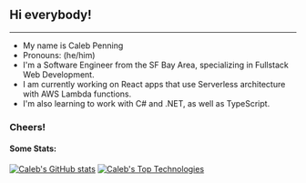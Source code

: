 ## Hi everybody!

---

- My name is Caleb Penning
- Pronouns: (he/him)
- I'm a Software Engineer from the SF Bay Area, specializing in Fullstack Web Development.
- I am currently working on React apps that use Serverless architecture with AWS Lambda functions.
- I'm also learning to work with C# and .NET, as well as TypeScript.

### Cheers!

#### Some Stats:

[![Caleb's GitHub stats](https://github-readme-stats.vercel.app/api?username=CalebPenning&count_private=true&show_icons=true&theme=dracula&hide=prs,stars,issues,contribs)](https://github.com/anuraghazra/github-readme-stats)
[![Caleb's Top Technologies](https://github-readme-stats.vercel.app/api/top-langs/?username=CalebPenning&layout=compact)](https://github.com/anuraghazra/github-readme-stats)



<!--
**CalebPenning/CalebPenning** is a ✨ _special_ ✨ repository because its `README.md` (this file) appears on your GitHub profile.

Here are some ideas to get you started:

- 🔭 I’m currently working on ...
- 🌱 I’m currently learning ...
- 👯 I’m looking to collaborate on ...
- 🤔 I’m looking for help with ...
- 💬 Ask me about ...
- 📫 How to reach me: ...
- 😄 Pronouns: ...
- ⚡ Fun fact: ...
-->
